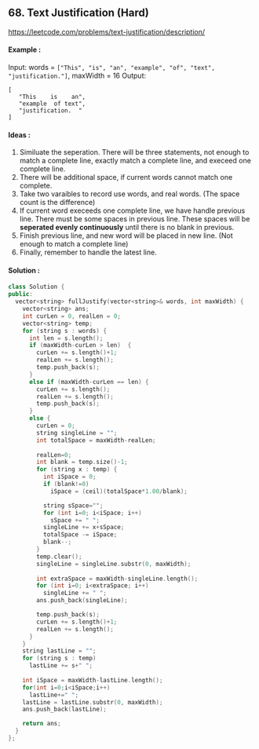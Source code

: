 ## 68. Text Justification (Hard)


https://leetcode.com/problems/text-justification/description/

#### Example :
Input: words = `["This", "is", "an", "example", "of", "text", "justification."]`, maxWidth = 16
Output:
```
[
   "This    is    an",
   "example  of text",
   "justification.  "
]
```

#### Ideas :
1. Similuate the seperation. There will be three statements, not enough to match a complete line, exactly match a complete line, and execeed one complete line.
2. There will be additional space, if current words cannot match one complete.
3. Take two varaibles to record use words, and real words. (The space count is the difference)
4. If current word execeeds one complete line, we have handle previous line. There must be some spaces in previous line. These spaces will be **seperated evenly continuously** until there is no blank in previous.
5. Finish previous line, and new word will be placed in new line. (Not enough to match a complete line)
6. Finally, remember to handle the latest line.

#### Solution :
```C++
class Solution {
public:
  vector<string> fullJustify(vector<string>& words, int maxWidth) {
    vector<string> ans;
    int curLen = 0, realLen = 0;
    vector<string> temp;
    for (string s : words) {
      int len = s.length();
      if (maxWidth-curLen > len)  {
        curLen += s.length()+1;
        realLen += s.length();
        temp.push_back(s);
      }
      else if (maxWidth-curLen == len) {
        curLen += s.length();
        realLen += s.length();
        temp.push_back(s);
      }
      else {
        curLen = 0;
        string singleLine = "";
        int totalSpace = maxWidth-realLen;
            
        realLen=0;
        int blank = temp.size()-1;
        for (string x : temp) {
          int iSpace = 0;
          if (blank!=0)
            iSpace = (ceil)(totalSpace*1.00/blank);

          string sSpace="";
          for (int i=0; i<iSpace; i++)
            sSpace += " ";
          singleLine += x+sSpace;
          totalSpace -= iSpace;
          blank--;
        }
        temp.clear();
        singleLine = singleLine.substr(0, maxWidth);
                
        int extraSpace = maxWidth-singleLine.length();
        for (int i=0; i<extraSpace; i++)
          singleLine += " ";
        ans.push_back(singleLine);

        temp.push_back(s);
        curLen += s.length()+1;
        realLen += s.length();
      }
    }
    string lastLine = "";
    for (string s : temp)
      lastLine += s+" ";
		
    int iSpace = maxWidth-lastLine.length();
    for(int i=0;i<iSpace;i++)
      lastLine+=" ";
    lastLine = lastLine.substr(0, maxWidth);
    ans.push_back(lastLine);

    return ans;
  }
};
```